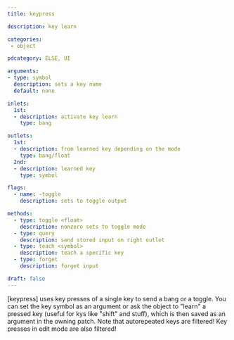 ```yaml
---
title: keypress

description: key learn

categories:
 - object

pdcategory: ELSE, UI

arguments:
- type: symbol
  description: sets a key name
  default: none

inlets:
  1st:
  - description: activate key learn
    type: bang

outlets:
  1st:
  - description: from learned key depending on the mode
    type: bang/float
  2nd:
  - description: learned key
    type: symbol

flags:
  - name: -toggle
    description: sets to toggle output

methods:
  - type: toggle <float>
    description: nonzero sets to toggle mode
  - type: query
    description: send stored input on right outlet
  - type: teach <symbol>
    description: teach a specific key
  - type: forget
    description: forget input

draft: false
---
```


[keypress] uses key presses of a single key to send a bang or a toggle. You can set the key symbol as an argument or ask the object to "learn" a pressed key (useful for kys like "shift" and stuff), which is then saved as an argument in the owning patch. Note that autorepeated keys are filtered! Key presses in edit mode are also filtered!